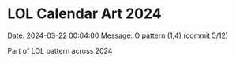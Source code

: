 # LOL Calendar Art 2024

Date: 2024-03-22 00:04:00
Message: O pattern (1,4) (commit 5/12)

Part of LOL pattern across 2024
